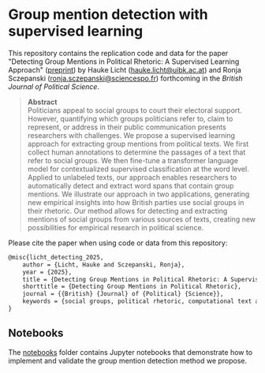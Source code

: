 # Group mention detection with supervised learning


This repository contains the replication code and data for the paper "Detecting Group Mentions in Political Rhetoric: A Supervised Learning Approach" ([preprint]([ufb96](https://osf.io/ufb96/))) by Hauke Licht (hauke.licht@uibk.ac.at) and Ronja Sczepanski (ronja.sczepanski@sciencespo.fr) forthcoming in the *British Journal of Political Science*.

> **Abstract**\
> Politicians appeal to social groups to court their electoral support. However, quantifying which groups politicians refer to, claim to represent, or address in their public communication presents researchers with challenges. We propose a supervised learning approach for extracting group mentions from political texts. We first collect human annotations to determine the passages of a text that refer to social groups. We then fine-tune a transformer language model for contextualized supervised classification at the word level. Applied to unlabeled texts, our approach enables researchers to automatically detect and extract word spans that contain group mentions. We illustrate our approach in two applications, generating new empirical insights into how British parties use social groups in their rhetoric. Our method allows for detecting and extracting mentions of social groups from various sources of texts, creating new possibilities for empirical research in political science.

Please cite the paper when using code or data from this repository:

```latex
@misc{licht_detecting_2025,
	author = {Licht, Hauke and Sczepanski, Ronja},
	year = {2025},
	title = {Detecting Group Mentions in Political Rhetoric: A Supervised Learning Approach},
	shorttitle = {Detecting Group Mentions in Political Rhetoric},
	journal = {{British} {Journal} of {Political} {Science}},
	keywords = {social groups, political rhetoric, computational text analysis, supervised classification}
}
```

## Notebooks

The [notebooks](/notebooks) folder contains Jupyter notebooks that demonstrate how to implement and validate the group mention detection method we propose.
